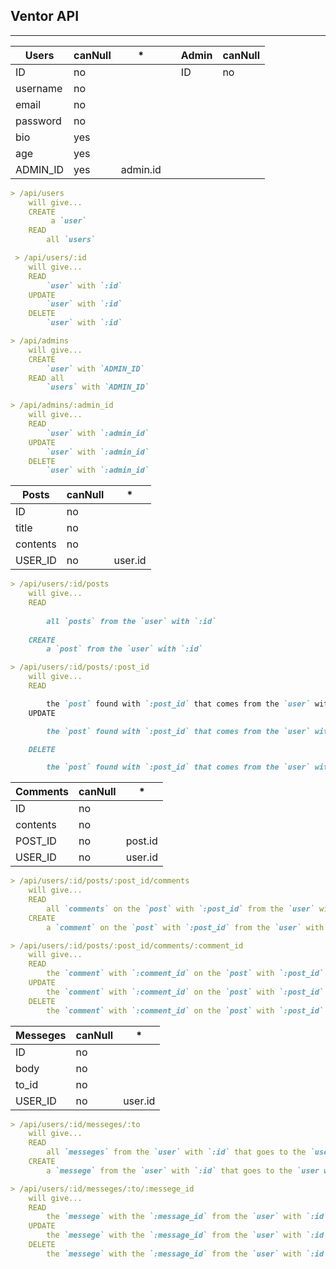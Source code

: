 ## Ventor API
___

| Users    | canNull | *         |   | Admin   | canNull |
|----------|---------|-----------|---|---------|---------|
| ID       | no      |           |   | ID      | no      |
| username | no      |           |   |         |         |
| email    | no      |           |   |         |         |
| password | no      |           |   |         |         |
| bio      | yes     |           |   |         |         |
| age      | yes     |           |   |         |         |
| ADMIN_ID | yes     | admin.id  |   |         |         |

```md
> /api/users  
    will give...
    CREATE
         a `user` 
    READ 
        all `users` 
```
```md
 > /api/users/:id  
    will give...
    READ 
        `user` with `:id` 
    UPDATE 
        `user` with `:id` 
    DELETE 
        `user` with `:id` 
```
```md
> /api/admins    
    will give...
    CREATE 
        `user` with `ADMIN_ID` 
    READ all
        `users` with `ADMIN_ID` 
```
```md
> /api/admins/:admin_id  
    will give...
    READ 
        `user` with `:admin_id` 
    UPDATE 
        `user` with `:admin_id` 
    DELETE 
        `user` with `:admin_id` 
```


| Posts    | canNull | *       |
|----------|---------|---------|
| ID       | no      |         |
| title    | no      |         |
| contents | no      |         |
| USER_ID  | no      | user.id |

```md
> /api/users/:id/posts  
    will give...
    READ 
    
        all `posts` from the `user` with `:id` 
        
    CREATE 
        a `post` from the `user` with `:id` 
```
```md
> /api/users/:id/posts/:post_id
    will give...
    READ 

        the `post` found with `:post_id` that comes from the `user` with `:id` 
    UPDATE 

        the `post` found with `:post_id` that comes from the `user` with `:id` 

    DELETE 

        the `post` found with `:post_id` that comes from the `user` with `:id` 
```

| Comments | canNull | *       |
|----------|---------|---------|
| ID       | no      |         |
| contents | no      |         |
| POST_ID  | no      | post.id |
| USER_ID  | no      | user.id |

```md
> /api/users/:id/posts/:post_id/comments
    will give...
    READ 
        all `comments` on the `post` with `:post_id` from the `user` with `:id` 
    CREATE 
        a `comment` on the `post` with `:post_id` from the `user` with `:id` 
```
```md
> /api/users/:id/posts/:post_id/comments/:comment_id
    will give...
    READ
        the `comment` with `:comment_id` on the `post` with `:post_id` that comes from the `user` with `:id` 
    UPDATE 
        the `comment` with `:comment_id` on the `post` with `:post_id` that comes from the `user` with `:id` 
    DELETE
        the `comment` with `:comment_id` on the `post` with `:post_id` that comes from the `user` with `:id` 
```


| Messeges | canNull | *       |
|----------|---------|---------|
| ID       | no      |         |
| body     | no      |         |
| to_id    | no      |         |
| USER_ID  | no      | user.id |

 
```md
> /api/users/:id/messeges/:to
    will give...
    READ 
        all `messeges` from the `user` with `:id` that goes to the `user with id of :to` 
    CREATE 
        a `messege` from the `user` with `:id` that goes to the `user with the id of :to` 
```
```md
> /api/users/:id/messeges/:to/:messege_id
    will give...
    READ
        the `messege` with the `:message_id` from the `user` with `:id` that goes to the `user with the id of :to` 
    UPDATE
        the `messege` with the `:message_id` from the `user` with `:id` that goes to the `user with the id of :to` 
    DELETE
        the `messege` with the `:message_id` from the `user` with `:id` that goes to the `user with the id of :to` 
```
